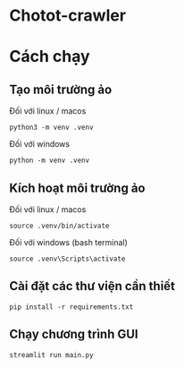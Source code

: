 # Chotot-crawler

# Cách chạy

## Tạo môi trường ảo

Đối với linux / macos

```
python3 -m venv .venv
```

Đối với windows

```
python -m venv .venv
```

## Kích hoạt môi trường ảo

Đối với linux / macos

```
source .venv/bin/activate
```

Đối với windows (bash terminal)

```
source .venv\Scripts\activate
```

## Cài đặt các thư viện cần thiết

```
pip install -r requirements.txt
```

## Chạy chương trình GUI

```
streamlit run main.py
```
